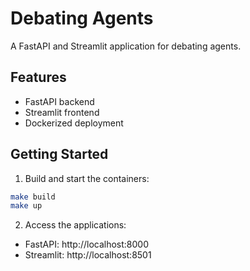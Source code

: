 # Debating Agents

A FastAPI and Streamlit application for debating agents.

## Features

- FastAPI backend
- Streamlit frontend
- Dockerized deployment

## Getting Started

1. Build and start the containers:
```bash
make build
make up
```

2. Access the applications:
- FastAPI: http://localhost:8000
- Streamlit: http://localhost:8501
